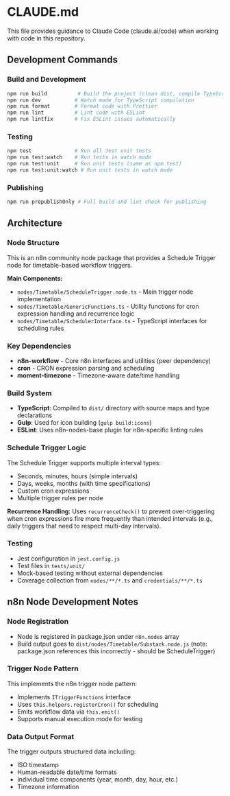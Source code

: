 # CLAUDE.md

This file provides guidance to Claude Code (claude.ai/code) when working with code in this repository.

## Development Commands

### Build and Development
```bash
npm run build          # Build the project (clean dist, compile TypeScript, build icons)
npm run dev           # Watch mode for TypeScript compilation
npm run format        # Format code with Prettier
npm run lint          # Lint code with ESLint
npm run lintfix       # Fix ESLint issues automatically
```

### Testing
```bash
npm test              # Run all Jest unit tests
npm run test:watch    # Run tests in watch mode
npm run test:unit     # Run unit tests (same as npm test)
npm run test:unit:watch # Run unit tests in watch mode
```

### Publishing
```bash
npm run prepublishOnly # Full build and lint check for publishing
```

## Architecture

### Node Structure
This is an n8n community node package that provides a Schedule Trigger node for timetable-based workflow triggers.

**Main Components:**
- `nodes/Timetable/ScheduleTrigger.node.ts` - Main trigger node implementation
- `nodes/Timetable/GenericFunctions.ts` - Utility functions for cron expression handling and recurrence logic
- `nodes/Timetable/SchedulerInterface.ts` - TypeScript interfaces for scheduling rules

### Key Dependencies
- **n8n-workflow** - Core n8n interfaces and utilities (peer dependency)
- **cron** - CRON expression parsing and scheduling
- **moment-timezone** - Timezone-aware date/time handling

### Build System
- **TypeScript**: Compiled to `dist/` directory with source maps and type declarations
- **Gulp**: Used for icon building (`gulp build:icons`)
- **ESLint**: Uses n8n-nodes-base plugin for n8n-specific linting rules

### Schedule Trigger Logic
The Schedule Trigger supports multiple interval types:
- Seconds, minutes, hours (simple intervals)
- Days, weeks, months (with time specifications)
- Custom cron expressions
- Multiple trigger rules per node

**Recurrence Handling**: Uses `recurrenceCheck()` to prevent over-triggering when cron expressions fire more frequently than intended intervals (e.g., daily triggers that need to respect multi-day intervals).

### Testing
- Jest configuration in `jest.config.js`
- Test files in `tests/unit/`
- Mock-based testing without external dependencies
- Coverage collection from `nodes/**/*.ts` and `credentials/**/*.ts`

## n8n Node Development Notes

### Node Registration
- Node is registered in package.json under `n8n.nodes` array
- Build output goes to `dist/nodes/Timetable/Substack.node.js` (note: package.json references this incorrectly - should be ScheduleTrigger)

### Trigger Node Pattern
This implements the n8n trigger node pattern:
- Implements `ITriggerFunctions` interface
- Uses `this.helpers.registerCron()` for scheduling
- Emits workflow data via `this.emit()`
- Supports manual execution mode for testing

### Data Output Format
The trigger outputs structured data including:
- ISO timestamp
- Human-readable date/time formats
- Individual time components (year, month, day, hour, etc.)
- Timezone information
